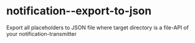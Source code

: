 # notification--export-to-json
Export all placeholders to JSON file where target directory is a file-API of your notification-transmitter
